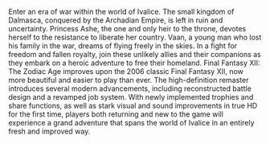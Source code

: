 Enter an era of war within the world of Ivalice. The small kingdom of Dalmasca, conquered by the Archadian Empire, is left in ruin and uncertainty. Princess Ashe, the one and only heir to the throne, devotes herself to the resistance to liberate her country. Vaan, a young man who lost his family in the war, dreams of flying freely in the skies. In a fight for freedom and fallen royalty, join these unlikely allies and their companions as they embark on a heroic adventure to free their homeland. Final Fantasy XII: The Zodiac Age improves upon the 2006 classic Final Fantasy XII, now more beautiful and easier to play than ever. The high-definition remaster introduces several modern advancements, including reconstructed battle design and a revamped job system. With newly implemented trophies and share functions, as well as stark visual and sound improvements in true HD for the first time, players both returning and new to the game will experience a grand adventure that spans the world of Ivalice in an entirely fresh and improved way.
